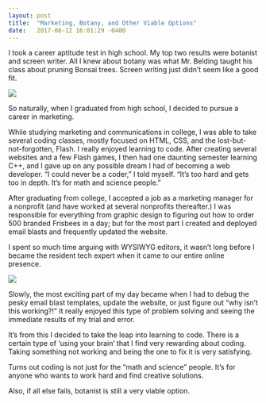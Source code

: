 ```yaml
---
layout: post
title:  "Marketing, Botany, and Other Viable Options"
date:   2017-06-12 16:01:29 -0400
---
```



I took a career aptitude test in high school. My top two results were botanist and screen writer. All I knew about botany was what Mr. Belding taught his class about pruning Bonsai trees. Screen writing just didn’t seem like a good fit. 

![](http://oi53.tinypic.com/oiaw0j.jpg)


So naturally, when I graduated from high school, I decided to pursue a career in marketing.

While studying marketing and communications in college, I was able to take several coding classes, mostly focused on HTML, CSS, and the lost-but-not-forgotten, Flash. I really enjoyed learning to code. After creating several websites and a few Flash games, I then had one daunting semester learning C++, and I gave up on any possible dream I had of becoming a web developer. “I could never be a coder,” I told myself. “It’s too hard and gets too in depth. It’s for math and science people.” 

After graduating from college, I accepted a job as a marketing manager for a nonprofit (and have worked at several nonprofits thereafter.) I was responsible for everything from graphic design to figuring out how to order 500 branded Frisbees in a day; but for the most part I created and deployed email blasts and frequently updated the website.

I spent so much time arguing with WYSIWYG editors, it wasn’t long before I became the resident tech expert when it came to our entire online presence.

![](https://www.drupal.org/files/wysiwyg-editors-are-bad.jpeg)

Slowly, the most exciting part of my day became when I had to debug the pesky email blast templates, update the website, or just figure out “why isn’t this working?!” It really enjoyed this type of problem solving and seeing the immediate results of my trial and error.

It’s from this I decided to take the leap into learning to code. There is a certain type of ‘using your brain’ that I find very rewarding about coding. Taking something not working and being the one to fix it is very satisfying. 

Turns out coding is not just for the “math and science” people. It’s for anyone who wants to work hard and find creative solutions.

Also, if all else fails, botanist is still a very viable option.

